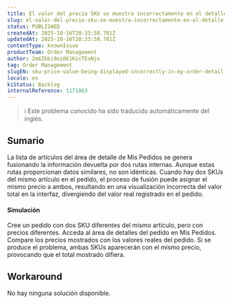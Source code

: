 ```yaml
---
title: El valor del precio SKU se muestra incorrectamente en el detalle de Mi pedido
slug: el-valor-del-precio-sku-se-muestra-incorrectamente-en-el-detalle-de-mi-pedido
status: PUBLISHED
createdAt: 2025-10-16T20:33:58.781Z
updatedAt: 2025-10-16T20:33:58.781Z
contentType: knownIssue
productTeam: Order Management
author: 2mXZkbi0oi061KicTExNjo
tag: Order Management
slugEN: sku-price-value-being-displayed-incorrectly-in-my-order-detail
locale: es
kiStatus: Backlog
internalReference: 1171863
---
```


>ℹ️ Este problema conocido ha sido traducido automáticamente del inglés.

## Sumario


La lista de artículos del área de detalle de Mis Pedidos se genera fusionando la información devuelta por dos rutas internas. Aunque estas rutas proporcionan datos similares, no son idénticas. Cuando hay dos SKUs del mismo artículo en el pedido, el proceso de fusión puede asignar el mismo precio a ambos, resultando en una visualización incorrecta del valor total en la interfaz, divergiendo del valor real registrado en el pedido.


#### Simulación


Cree un pedido con dos SKU diferentes del mismo artículo, pero con precios diferentes.
Acceda al área de detalles del pedido en Mis Pedidos.
Compare los precios mostrados con los valores reales del pedido.
Si se produce el problema, ambas SKUs aparecerán con el mismo precio, provocando que el total mostrado difiera.

## Workaround


No hay ninguna solución disponible.



